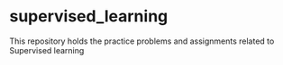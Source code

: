 # supervised_learning
This repository holds the practice problems and assignments related to Supervised learning
